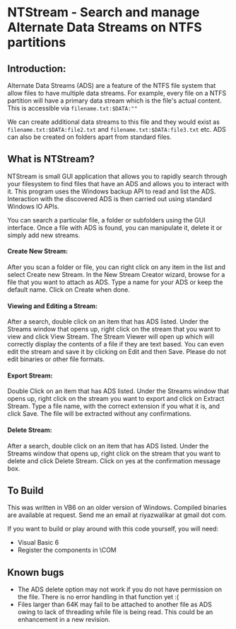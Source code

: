 # NTStream - Search and manage Alternate Data Streams on NTFS partitions

## Introduction:
Alternate Data Streams (ADS) are a feature of the NTFS file system that allow files to have multiple data streams. For example, every file on a NTFS partition will have a primary data stream which is the file's actual content. This is accessible via `filename.txt:$DATA:""`

We can create additional data streams to this file and they would exist as `filename.txt:$DATA:file2.txt` and `filename.txt:$DATA:file3.txt` etc. ADS can also be created on folders apart from standard files.

## What is NTStream?
NTStream is small GUI application that allows you to rapidly search through your filesystem to find files that have an ADS and allows you to interact with it. This program uses the Windows backup API to read and list the ADS. Interaction with the discovered ADS is then carried out using standard Windows IO APIs.

You can search a particular file, a folder or subfolders using the GUI interface. Once a file with ADS is found, you can manipulate it, delete it or simply add new streams.

#### Create New Stream:
After you scan a folder or file, you can right click on any item in the list and select Create new Stream.
In the New Stream Creator wizard, browse for a file that you want to attach as ADS.
Type a name for your ADS or keep the default name.
Click on Create when done.


#### Viewing and Editing a Stream:
After a search, double click on an item that has ADS listed.
Under the Streams window that opens up, right click on the stream that you want to view and click View Stream.
The Stream Viewer will open up which will correctly display the contents of a file if they are text based.
You can even edit the stream and save it by clicking on Edit and then Save. Please do not edit binaries or other file formats.
 

#### Export Stream:
Double Click on an item that has ADS listed.
Under the Streams window that opens up, right click on the stream you want to export and click on Extract Stream.
Type a file name, with the correct extension if you what it is, and click Save.
The file will be extracted without any confirmations.


#### Delete Stream:
After a search, double click on an item that has ADS listed.
Under the Streams window that opens up, right click on the stream that you want to delete and click Delete Stream.
Click on yes at the confirmation message box.

## To Build
This was written in VB6 on an older version of Windows. Compiled binaries are available at request. Send me an email at riyazwalikar at gmail dot com.

If you want to build or play around with this code yourself, you will need:
- Visual Basic 6
- Register the components in \COM

## Known bugs
- The ADS delete option may not work if you do not have permission on the file. There is no error handling in that function yet :(
- Files larger than 64K may fail to be attached to another file as ADS owing to lack of threading while file is being read. This could be an enhancement in a new revision. 
